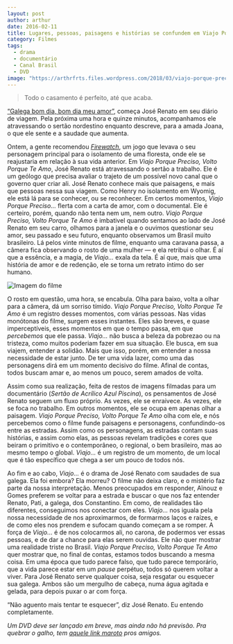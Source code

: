 ```yaml
---
layout: post
author: arthur
date: 2016-02-11
title: Lugares, pessoas, paisagens e histórias se confundem em Viajo Porque Preciso, Volto Porque Te Amo.
category: Filmes
tags:
  - drama
  - documentário
  - Canal Brasil
  - DVD
image: "https://arthrfrts.files.wordpress.com/2018/03/viajo-porque-preciso-volto-porque-te-amo.jpg"
---
```


> Todo o casamento é perfeito, até que acaba.

[“Galega bom dia, bom dia meu amor”](https://www.youtube.com/watch?v=U-OoxUkol2M), começa José Renato em seu diário de viagem. Pela próxima uma hora e quinze minutos, acompanhamos ele atravessando o sertão nordestino enquanto descreve, para a amada Joana, o que ele sente e a saudade que aumenta.

Ontem, a gente recomendou [_Firewatch_](firewatch.html), um jogo que levava o seu personagem principal para o isolamento de uma floresta, onde ele se reajustaria em relação à sua vida anterior. Em _Viajo Porque Preciso, Volto Porque Te Amo_, José Renato está atravessando o sertão a trabalho. Ele é um geólogo que precisa avaliar o trajeto de um possível novo canal que o governo quer criar ali. José Renato conhece mais que paisagens, e mais que pessoas nessa sua viagem. Como Henry no isolamento em Wyomig, ele está lá para se conhecer, ou se reconhecer. Em certos momentos, _Viajo Porque Preciso…_ flerta com a carta de amor, com o documental. Ele é certeiro, porém, quando não tenta nem um, nem outro. _Viajo Porque Preciso, Volto Porque Te Amo_ é imbativel quando sentamos ao lado de José Renato em seu carro, olhamos para a janela e o ouvimos questionar seu amor, seu passado e seu futuro, enquanto observamos um Brasil muito brasileiro. Lá pelos vinte minutos de filme, enquanto uma caravana passa, a câmera fica observando o rosto de uma mulher — e ela retribui o olhar. É aí que a essência, e a magia, de _Viajo…_ exala da tela. É aí que, mais que uma história de amor e de redenção, ele se torna um retrato íntimo do ser humano.

![Imagem do filme](https://arthrfrts.files.wordpress.com/2018/03/viajo-2.jpg)

O rosto em questão, uma hora, se encabula. Olha para baixo, volta a olhar para a câmera, dá um sorriso tímido. _Viajo Porque Preciso, Volto Porque Te Amo_ é um registro desses momentos, com várias pessoas. Nas vidas monótonas do filme, surgem esses instantes. Eles são breves, e quase imperceptíveis, esses momentos em que o tempo passa, em que _percebemos_ que ele passa. _Viajo…_ não busca a beleza da pobrezao ou na tristeza, como muitos poderiam fazer em sua situação. Ele busca, em sua viajem, entender a solidão. Mais que isso, porém, em entender a nossa necessidade de estar junto. De ter uma vida lazer, como uma das personagens dirá em um momento decisivo do filme. Afinal de contas, todos buscam amar e, ao menos um pouco, serem amados de volta.

Assim como sua realização, feita de restos de imagens filmadas para um documentário (_Sertão de Acrílico Azul Piscina_), os pensamentos de José Renato seguem um fluxo próprio. As vezes, ele se enraivece. As vezes, ele se foca no trabalho. Em outros momentos, ele se ocupa em apenas olhar a paisagem. _Viajo Porque Preciso, Volto Porque Te Amo_ olha com ele, e nós percebemos como o filme funde paisagens e personagens, confundindo-os entre as estradas. Assim como os personagens, as estradas contam suas histórias, e assim como elas, as pessoas revelam tradições e cores que beiram o primitivo e o contemporâneo, o regional, o bem brasileiro, mas ao mesmo tempo o global. _Viajo…_ é um registro de um momento, de um local que é tão específico que chega a ser um pouco de todos nós.

Ao fim e ao cabo, _Viajo…_ é o drama de José Renato com saudades de sua galega. Ela foi embora? Ela morreu? O filme não deixa claro, e o mistério faz parte da nossa interpretação. Menos preocupados em responder, Aïnouz e Gomes preferem se voltar para a estrada e buscar o que nos faz entender Renato, Pati, a galega, dos Constantino. Em como, de realidades tão diferentes, conseguimos nos conectar com eles. _Viajo…_ nos iguala pela nossa necessidade de nos aproximarmos, de formarmos laços e raízes, e de como eles nos prendem e sufocam quando começam a se romper. A força de _Viajo…_ é de nos colocarmos ali, no carona, de podermos ver essas pessoas, e de dar a chance para elas serem ouvidas. Ele não quer mostrar uma realidade triste no Brasil. _Viajo Porque Preciso, Volto Porque Te Amo_ quer mostrar que, no final de contas, estamos todos buscando a mesma coisa. Em uma época que tudo parece falso, que tudo parece temporário, que a vida parece estar em um _pause_ perpétuo, todos só querem voltar a viver. Para José Renato serve qualquer coisa, seja resgatar ou esquecer sua galega. Ambos são um mergulho de cabeça, numa água agitada e gelada, para depois puxar o ar com força.

“Não aguento mais tentar te esquecer”, diz José Renato. Eu entendo completamente.

_Um DVD deve ser lançado em breve, mas ainda não há previsão. Pra quebrar o galho, tem [aquele link maroto](https://www.youtube.com/watch?v=4V2rAQYqm2E) pros amigos._
